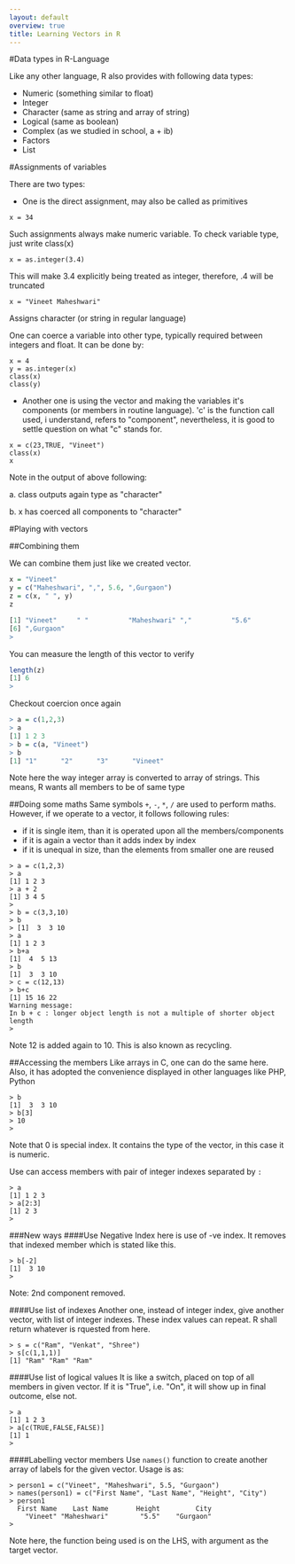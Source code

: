 ```yaml
---
layout: default
overview: true
title: Learning Vectors in R
---
```

#Data types in R-Language

Like any other language, R also provides with following data types:

+ Numeric (something similar to float)
+ Integer
+ Character (same as string and array of string)
+ Logical (same as boolean)
+ Complex (as we studied in school, a + ib)
+ Factors
+ List

#Assignments of variables

There are two types:
+ One is the direct assignment, may also be called as primitives

```
x = 34
```

Such assignments always make numeric variable.
To check variable type, just write
class(x)

```
x = as.integer(3.4)
```

This will make 3.4 explicitly being treated as integer, therefore, .4 will be truncated

```
x = "Vineet Maheshwari"
```

Assigns character (or string in regular language)

One can coerce a variable into other type, typically required between integers and float. It can be done by:

```
x = 4
y = as.integer(x)
class(x)
class(y)
```

+ Another one is using the vector and making the variables it's components (or members in routine language). 'c' is the function call used, i understand, refers to "component", nevertheless, it is good to settle question on what "c" stands for.

```
x = c(23,TRUE, "Vineet")
class(x)
x
```


Note in the output of above following:

a. class outputs again type as "character"

b. x has coerced all components to "character"

#Playing with vectors

##Combining them

We can combine them just like we created vector.

```R
x = "Vineet"
y = c("Maheshwari", ",", 5.6, ",Gurgaon")
z = c(x, " ", y)
z

[1] "Vineet"     " "          "Maheshwari" ","          "5.6"       
[6] ",Gurgaon"
> 
```

You can measure the length of this vector to verify

```R
length(z)
[1] 6
> 
```

Checkout coercion once again

```R
> a = c(1,2,3)
> a
[1] 1 2 3
> b = c(a, "Vineet")
> b
[1] "1"      "2"      "3"      "Vineet"
```
Note here the way integer array is converted to array of strings. This means, R wants all members to be of same type

##Doing some maths
Same symbols ``+``, ``-``, ``*``, ``/`` are used to perform maths. However, if we operate to a vector, it follows following rules:
+ if it is single item, than it is operated upon all the members/components
+ if it is again a vector than it adds index by index
+ if it is unequal in size, than the elements from smaller one are reused
```
> a = c(1,2,3)
> a
[1] 1 2 3
> a + 2
[1] 3 4 5
> 
> b = c(3,3,10)
> b
> [1]  3  3 10
> a
[1] 1 2 3
> b+a
[1]  4  5 13
> b
[1]  3  3 10
> c = c(12,13)
> b+c
[1] 15 16 22
Warning message:
In b + c : longer object length is not a multiple of shorter object length
> 
```

Note 12 is added again to 10. This is also known as recycling.

##Accessing the members
Like arrays in C, one can do the same here. Also, it has adopted the convenience displayed in other languages like PHP, Python

```
> b
[1]  3  3 10
> b[3]
> 10
> 
```

Note that 0 is special index. It contains the type of the vector, in this case it is numeric.

Use can access members with pair of integer indexes separated by ``:``
```
> a
[1] 1 2 3
> a[2:3]
[1] 2 3
> 
```

###New ways
####Use Negative Index
here is use of -ve index. It removes that indexed member which is stated like this.
```
> b[-2]
[1]  3 10
> 
```
Note: 2nd component removed.

####Use list of indexes
Another one, instead of integer index, give another vector, with list of integer indexes. These index values can repeat. R shall return whatever is rquested from here.
```
> s = c("Ram", "Venkat", "Shree")
> s[c(1,1,1)]
[1] "Ram" "Ram" "Ram"
```

####Use list of logical values
It is like a switch, placed on top of all members in given vector. If it is "True", i.e. "On", it will show up in final outcome, else not.
```
> a
[1] 1 2 3
> a[c(TRUE,FALSE,FALSE)]
[1] 1
>
```

####Labelling vector members
Use ``names()`` function to create another array of labels for the given vector. Usage is as:
```
> person1 = c("Vineet", "Maheshwari", 5.5, "Gurgaon")
> names(person1) = c("First Name", "Last Name", "Height", "City")
> person1
  First Name    Last Name       Height         City 
    "Vineet" "Maheshwari"        "5.5"    "Gurgaon" 
> 
```
Note here, the function being used is on the LHS, with argument as the target vector.

